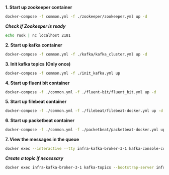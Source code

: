 **1. Start up zookeeper container**
```bash
docker-compose -f common.yml -f ./zookeeper/zookeeper.yml up -d
```

***Check if Zookeeper is ready***
```bash
echo ruok | nc localhost 2181
```

**2. Start up kafka container**
```bash
docker-compose -f common.yml -f ./kafka/kafka_cluster.yml up -d
```

**3. Init kafka topics (Only once)**
```bash
docker-compose -f common.yml -f ./init_kafka.yml up
```

**4. Start up fluent bit container**
```bash
docker-compose -f ./common.yml -f ./fluent-bit/fluent_bit.yml up -d
```

**5. Start up filebeat container**
```bash
docker-compose -f ./common.yml -f ./filebeat/filebeat-docker.yml up -d
```

**6. Start up packetbeat container**
```bash
docker-compose -f ./common.yml -f ./packetbeat/packetbeat-docker.yml up -d
```

**7. View the messages in the queue**
```bash
docker exec --interactive --tty infra-kafka-broker-3-1 kafka-console-consumer --bootstrap-server infra-kafka-broker-3-1:9092 --topic filebeat-logs --from-beginning
```

***Create a topic if necessary***
```bash
docker exec infra-kafka-broker-3-1 kafka-topics --bootstrap-server infra-kafka-broker-3-1:9092 --create --topic fluentbit-logs
```